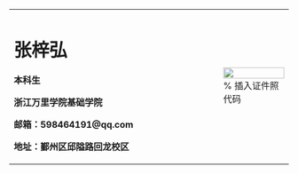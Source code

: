 <table border="0">
  <tr>
    <td width="75%">
      <h1>张梓弘</h1>
      <p><b>本科生</b></p>
      <p><b>浙江万里学院基础学院</b></p>
      <p><b>邮箱：598464191@qq.com</b></p>
      <p><b>地址：鄞州区邱隘路回龙校区</b></p>
    </td>
    <td width="25%">
      <img src="/zhengjianzhao.jpg" width="100%">      % 插入证件照代码
    </td>
  </tr>
</table>
